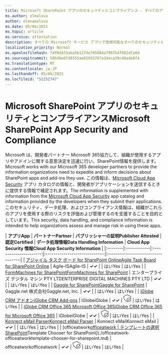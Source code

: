 ```yaml
---
title: Microsoft SharePoint アプリのセキュリティとコンプライアンス - すべてのアプリ
ms.author: elmalova
author: elenamalova
ms.date: 05/04/2021
ms.topic: article
ms.service: attestation
description: すべての Microsoft サービス アプリで使用可能なすべてのセキュリティとコンプライアンスSharePoint情報。
localization_priority: Normal
ms.openlocfilehash: f499d433aba5b137de705084a7907b4f682dfa0d
ms.sourcegitcommit: 50bd8e07d9355ae65935767a34aca39c46ade8f4
ms.translationtype: MT
ms.contentlocale: ja-JP
ms.lasthandoff: 05/06/2021
ms.locfileid: "52252747"
---
```

# <a name="microsoft-sharepoint-app-security-and-compliance"></a><span data-ttu-id="b8837-103">Microsoft SharePoint アプリのセキュリティとコンプライアンス</span><span class="sxs-lookup"><span data-stu-id="b8837-103">Microsoft SharePoint App Security and Compliance</span></span>

<span data-ttu-id="b8837-104">Microsoft は、開発者パートナー Microsoft 365協力して、組織が使用するアプリやアドインに関する意思決定を迅速に行い、SharePoint情報を提供します。</span><span class="sxs-lookup"><span data-stu-id="b8837-104">Microsoft works with our Microsoft 365 developer partners to provide the information organizations need to expedite and inform decisions about SharePoint apps and add-ins they use.</span></span> <span data-ttu-id="b8837-105">この情報は、[Microsoft Cloud App Security](https://www.microsoft.com/en-us/enterprise-mobility-security/cloud-app-security) アプリ カタログの情報と、開発者がアプリケーションを送信するときに提供する情報で補足されます。</span><span class="sxs-lookup"><span data-stu-id="b8837-105">The information is supplemented with information from the [Microsoft Cloud App Security](https://www.microsoft.com/en-us/enterprise-mobility-security/cloud-app-security) app catalog and information provided by the developers when they submit their applications.</span></span> <span data-ttu-id="b8837-106">このセキュリティ、データ処理、およびコンプライアンス情報は、組織がこれらのアプリを使用する際のリスクを評価および管理するのを支援することを目的としています。</span><span class="sxs-lookup"><span data-stu-id="b8837-106">This security, data handling, and compliance information is intended to help organizations assess and manage risk in using these apps.</span></span>

| <span data-ttu-id="b8837-107">**アプリ**</span><span class="sxs-lookup"><span data-stu-id="b8837-107">**App**</span></span> | <span data-ttu-id="b8837-108">**パートナー**</span><span class="sxs-lookup"><span data-stu-id="b8837-108">**Partner**</span></span> | <span data-ttu-id="b8837-109">**パブリッシャーの証明**</span><span class="sxs-lookup"><span data-stu-id="b8837-109">**Publisher Attested**</span></span> | <span data-ttu-id="b8837-110">**認定**</span><span class="sxs-lookup"><span data-stu-id="b8837-110">**Certified**</span></span> | <span data-ttu-id="b8837-111">**データ処理情報**</span><span class="sxs-lookup"><span data-stu-id="b8837-111">**Data Handling Information**</span></span> | <span data-ttu-id="b8837-112">**Cloud App Security 情報**</span><span class="sxs-lookup"><span data-stu-id="b8837-112">**Cloud App Security Information**</span></span> |
|:--------|:------------|:----------------------:|:-----------------------------:|:----------------------------------:|
| [<span data-ttu-id="b8837-113">アジャイル タスク ボード for SharePoint Online</span><span class="sxs-lookup"><span data-stu-id="b8837-113">Agile Task Board for SharePoint Online</span></span>](./agile-is-task-board-for-sharepoint-online.md) | <span data-ttu-id="b8837-114">Agile-IS</span><span class="sxs-lookup"><span data-stu-id="b8837-114">Agile-IS</span></span> | <span data-ttu-id="b8837-115">**✓**</span><span class="sxs-lookup"><span data-stu-id="b8837-115">**✓**</span></span> |  | <span data-ttu-id="b8837-116">はい</span><span class="sxs-lookup"><span data-stu-id="b8837-116">Yes</span></span> | <span data-ttu-id="b8837-117">はい</span><span class="sxs-lookup"><span data-stu-id="b8837-117">Yes</span></span> |
| [<span data-ttu-id="b8837-118">FormMachines for SharePoint</span><span class="sxs-lookup"><span data-stu-id="b8837-118">FormMachines for SharePoint</span></span>](./enterprise-digital-machines-pty-ltd-formmachines-for-sharepoint.md) | <span data-ttu-id="b8837-119">エンタープライズ デジタル マシン PTY LTD</span><span class="sxs-lookup"><span data-stu-id="b8837-119">ENTERPRISE DIGITAL MACHINES PTY LTD</span></span> | <span data-ttu-id="b8837-120">**✓**</span><span class="sxs-lookup"><span data-stu-id="b8837-120">**✓**</span></span> |  | <span data-ttu-id="b8837-121">はい</span><span class="sxs-lookup"><span data-stu-id="b8837-121">Yes</span></span> | <span data-ttu-id="b8837-122">はい</span><span class="sxs-lookup"><span data-stu-id="b8837-122">Yes</span></span> |
| [<span data-ttu-id="b8837-123">Gaggle for SharePoint</span><span class="sxs-lookup"><span data-stu-id="b8837-123">Gaggle for SharePoint</span></span>](./gagglenet-inc-gaggle-for-sharepoint.md) | <span data-ttu-id="b8837-124">Gaggle.net 株式会社</span><span class="sxs-lookup"><span data-stu-id="b8837-124">Gaggle.net, Inc.</span></span> | <span data-ttu-id="b8837-125">**✓**</span><span class="sxs-lookup"><span data-stu-id="b8837-125">**✓**</span></span> |  | <span data-ttu-id="b8837-126">はい</span><span class="sxs-lookup"><span data-stu-id="b8837-126">Yes</span></span> | <span data-ttu-id="b8837-127">はい</span><span class="sxs-lookup"><span data-stu-id="b8837-127">Yes</span></span> |
| [<span data-ttu-id="b8837-128">iGlobe CRM アドオン</span><span class="sxs-lookup"><span data-stu-id="b8837-128">iGlobe CRM Add-ons</span></span>](./iglobe-crm-add-ons.md) | <span data-ttu-id="b8837-129">iGlobe</span><span class="sxs-lookup"><span data-stu-id="b8837-129">iGlobe</span></span> | <span data-ttu-id="b8837-130">**✓**</span><span class="sxs-lookup"><span data-stu-id="b8837-130">**✓**</span></span> | <img alt="Certified application badge" src="../media/certified-badge.png" height="25" width="25" /> | <span data-ttu-id="b8837-131">はい</span><span class="sxs-lookup"><span data-stu-id="b8837-131">Yes</span></span> | <span data-ttu-id="b8837-132">はい</span><span class="sxs-lookup"><span data-stu-id="b8837-132">Yes</span></span> |
| [<span data-ttu-id="b8837-133">iGlobe CRM Office 365 Microsoft Office 365</span><span class="sxs-lookup"><span data-stu-id="b8837-133">iGlobe CRM Office 365 for Microsoft Office 365</span></span>](./iglobe-crm-office-365-for-microsoft.md) | <span data-ttu-id="b8837-134">iGlobe</span><span class="sxs-lookup"><span data-stu-id="b8837-134">iGlobe</span></span> | <span data-ttu-id="b8837-135">**✓**</span><span class="sxs-lookup"><span data-stu-id="b8837-135">**✓**</span></span> | <img alt="Certified application badge" src="../media/certified-badge.png" height="25" width="25" /> | <span data-ttu-id="b8837-136">はい</span><span class="sxs-lookup"><span data-stu-id="b8837-136">Yes</span></span> | <span data-ttu-id="b8837-137">はい</span><span class="sxs-lookup"><span data-stu-id="b8837-137">Yes</span></span> |
| [<span data-ttu-id="b8837-138">Konnect eMail Parser</span><span class="sxs-lookup"><span data-stu-id="b8837-138">Konnect eMail Parser</span></span>](./konnect-email-parser.md) | <span data-ttu-id="b8837-139">Konnect eMail</span><span class="sxs-lookup"><span data-stu-id="b8837-139">Konnect eMail</span></span> | <span data-ttu-id="b8837-140">**✓**</span><span class="sxs-lookup"><span data-stu-id="b8837-140">**✓**</span></span> |  | <span data-ttu-id="b8837-141">はい</span><span class="sxs-lookup"><span data-stu-id="b8837-141">Yes</span></span> | <span data-ttu-id="b8837-142">はい</span><span class="sxs-lookup"><span data-stu-id="b8837-142">Yes</span></span> |
| <span data-ttu-id="b8837-143">[officeatwork</span><span class="sxs-lookup"><span data-stu-id="b8837-143">[officeatwork</span></span> | <span data-ttu-id="b8837-144">テンプレートの選択SharePoint](./officeatwork-officeatworktemplate-chooser-for-sharepoint.md)</span><span class="sxs-lookup"><span data-stu-id="b8837-144">Template Chooser for SharePoint](./officeatwork-officeatworktemplate-chooser-for-sharepoint.md)</span></span> | <span data-ttu-id="b8837-145">officeatwork</span><span class="sxs-lookup"><span data-stu-id="b8837-145">officeatwork</span></span> | <span data-ttu-id="b8837-146">**✓**</span><span class="sxs-lookup"><span data-stu-id="b8837-146">**✓**</span></span> | <img alt="Certified application badge" src="../media/certified-badge.png" height="25" width="25" /> | <span data-ttu-id="b8837-147">はい</span><span class="sxs-lookup"><span data-stu-id="b8837-147">Yes</span></span> | <span data-ttu-id="b8837-148">はい</span><span class="sxs-lookup"><span data-stu-id="b8837-148">Yes</span></span> |
